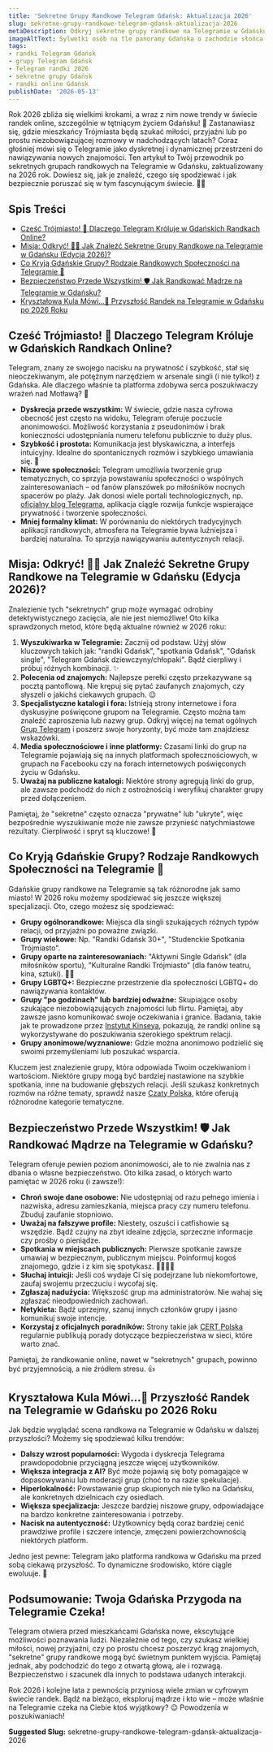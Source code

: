 ```yaml
---
title: 'Sekretne Grupy Randkowe Telegram Gdańsk: Aktualizacja 2026'
slug: sekretne-grupy-randkowe-telegram-gdansk-aktualizacja-2026
metaDescription: Odkryj sekretne grupy randkowe na Telegramie w Gdańsku na 2026! 🤫 Dowiedz się, jak je znaleźć, jakie są typy grup i jak dbać o bezpieczeństwo. Zacznij randkować!
imageAltText: Sylwetki osób na tle panoramy Gdańska o zachodzie słońca z ikoną Telegrama.
tags:
- randki Telegram Gdańsk
- grupy Telegram Gdańsk
- Telegram randki 2026
- sekretne grupy Gdańsk
- randki online Gdańsk
publishDate: '2026-05-13'
---
```


Rok 2026 zbliża się wielkimi krokami, a wraz z nim nowe trendy w świecie randek online, szczególnie w tętniącym życiem Gdańsku! 🌊 Zastanawiasz się, gdzie mieszkańcy Trójmiasta będą szukać miłości, przyjaźni lub po prostu niezobowiązującej rozmowy w nadchodzących latach? Coraz głośniej mówi się o Telegramie jako dyskretnej i dynamicznej przestrzeni do nawiązywania nowych znajomości. Ten artykuł to Twój przewodnik po sekretnych grupach randkowych na Telegramie w Gdańsku, zaktualizowany na 2026 rok. Dowiesz się, jak je znaleźć, czego się spodziewać i jak bezpiecznie poruszać się w tym fascynującym świecie. 🤫💕

## Spis Treści

- [Cześć Trójmiasto! 👋 Dlaczego Telegram Króluje w Gdańskich Randkach Online?](#cześć-trójmiasto--dlaczego-telegram-króluje-w-gdańskich-randkach-online)
- [Misja: Odkryć! 🕵️‍♀️ Jak Znaleźć Sekretne Grupy Randkowe na Telegramie w Gdańsku (Edycja 2026)?](#misja-odkryć--jak-znaleźć-sekretne-grupy-randkowe-na-telegramie-w-gdańsku-edycja-2026)
- [Co Kryją Gdańskie Grupy? Rodzaje Randkowych Społeczności na Telegramie 💖](#co-kryją-gdańskie-grupy-rodzaje-randkowych-społeczności-na-telegramie-)
- [Bezpieczeństwo Przede Wszystkim! 🛡️ Jak Randkować Mądrze na Telegramie w Gdańsku?](#bezpieczeństwo-przede-wszystkim--jak-randkować-mądrze-na-telegramie-w-gdańsku)
- [Kryształowa Kula Mówi...🔮 Przyszłość Randek na Telegramie w Gdańsku po 2026 Roku](#kryształowa-kula-mówi--przyszłość-randek-na-telegramie-w-gdańsku-po-2026-roku)

## Cześć Trójmiasto! 👋 Dlaczego Telegram Króluje w Gdańskich Randkach Online?

Telegram, znany ze swojego nacisku na prywatność i szybkość, stał się nieoczekiwanym, ale potężnym narzędziem w arsenale singli (i nie tylko!) z Gdańska. Ale dlaczego właśnie ta platforma zdobywa serca poszukiwaczy wrażeń nad Motławą? 🤔

*   **Dyskrecja przede wszystkim:** W świecie, gdzie nasza cyfrowa obecność jest często na widoku, Telegram oferuje poczucie anonimowości. Możliwość korzystania z pseudonimów i brak konieczności udostępniania numeru telefonu publicznie to duży plus.
*   **Szybkość i prostota:** Komunikacja jest błyskawiczna, a interfejs intuicyjny. Idealne do spontanicznych rozmów i szybkiego umawiania się. 🚀
*   **Niszowe społeczności:** Telegram umożliwia tworzenie grup tematycznych, co sprzyja powstawaniu społeczności o wspólnych zainteresowaniach – od fanów planszówek po miłośników nocnych spacerów po plaży. Jak donosi wiele portali technologicznych, np. [oficjalny blog Telegrama](https://telegram.org/blog), aplikacja ciągle rozwija funkcje wspierające prywatność i tworzenie społeczności.
*   **Mniej formalny klimat:** W porównaniu do niektórych tradycyjnych aplikacji randkowych, atmosfera na Telegramie bywa luźniejsza i bardziej naturalna. To sprzyja nawiązywaniu autentycznych relacji.

## Misja: Odkryć! 🕵️‍♀️ Jak Znaleźć Sekretne Grupy Randkowe na Telegramie w Gdańsku (Edycja 2026)?

Znalezienie tych "sekretnych" grup może wymagać odrobiny detektywistycznego zacięcia, ale nie jest niemożliwe! Oto kilka sprawdzonych metod, które będą aktualne również w 2026 roku:

1.  **Wyszukiwarka w Telegramie:** Zacznij od podstaw. Użyj słów kluczowych takich jak: "randki Gdańsk", "spotkania Gdańsk", "Gdańsk single", "Telegram Gdańsk dziewczyny/chłopaki". Bądź cierpliwy i próbuj różnych kombinacji. ✨
2.  **Polecenia od znajomych:** Najlepsze perełki często przekazywane są pocztą pantoflową. Nie krępuj się pytać zaufanych znajomych, czy słyszeli o jakichś ciekawych grupach. 😉
3.  **Specjalistyczne katalogi i fora:** Istnieją strony internetowe i fora dyskusyjne poświęcone grupom na Telegramie. Często można tam znaleźć zaproszenia lub nazwy grup. Odkryj więcej na temat ogólnych [Grup Telegram](/grupy) i poszerz swoje horyzonty, być może tam znajdziesz wskazówki.
4.  **Media społecznościowe i inne platformy:** Czasami linki do grup na Telegramie pojawiają się na innych platformach społecznościowych, w grupach na Facebooku czy na forach internetowych poświęconych życiu w Gdańsku.
5.  **Uważaj na publiczne katalogi:** Niektóre strony agregują linki do grup, ale zawsze podchodź do nich z ostrożnością i weryfikuj charakter grupy przed dołączeniem.

Pamiętaj, że "sekretne" często oznacza "prywatne" lub "ukryte", więc bezpośrednie wyszukiwanie może nie zawsze przynieść natychmiastowe rezultaty. Cierpliwość i spryt są kluczowe! 🧐

## Co Kryją Gdańskie Grupy? Rodzaje Randkowych Społeczności na Telegramie 💖

Gdańskie grupy randkowe na Telegramie są tak różnorodne jak samo miasto! W 2026 roku możemy spodziewać się jeszcze większej specjalizacji. Oto, czego możesz się spodziewać:

*   **Grupy ogólnorandkowe:** Miejsca dla singli szukających różnych typów relacji, od przyjaźni po poważne związki.
*   **Grupy wiekowe:** Np. "Randki Gdańsk 30+", "Studenckie Spotkania Trójmiasto".
*   **Grupy oparte na zainteresowaniach:** "Aktywni Single Gdańsk" (dla miłośników sportu), "Kulturalne Randki Trójmiasto" (dla fanów teatru, kina, sztuki). 💃🕺
*   **Grupy LGBTQ+:** Bezpieczne przestrzenie dla społeczności LGBTQ+ do nawiązywania kontaktów.
*   **Grupy "po godzinach" lub bardziej odważne:** Skupiające osoby szukające niezobowiązujących znajomości lub flirtu. Pamiętaj, aby zawsze jasno komunikować swoje oczekiwania i granice. Badania, takie jak te prowadzone przez [Instytut Kinseya](https://kinseyinstitute.org/research/online-dating.php), pokazują, że randki online są wykorzystywane do poszukiwania szerokiego spektrum relacji.
*   **Grupy anonimowe/wyznaniowe:** Gdzie można anonimowo podzielić się swoimi przemyśleniami lub poszukać wsparcia.

Kluczem jest znalezienie grupy, która odpowiada Twoim oczekiwaniom i wartościom. Niektóre grupy mogą być bardziej nastawione na szybkie spotkania, inne na budowanie głębszych relacji. Jeśli szukasz konkretnych rozmów na różne tematy, sprawdź nasze [Czaty Polska](/czat), które oferują różnorodne kategorie tematyczne.

## Bezpieczeństwo Przede Wszystkim! 🛡️ Jak Randkować Mądrze na Telegramie w Gdańsku?

Telegram oferuje pewien poziom anonimowości, ale to nie zwalnia nas z dbania o własne bezpieczeństwo. Oto kilka zasad, o których warto pamiętać w 2026 roku (i zawsze!):

*   **Chroń swoje dane osobowe:** Nie udostępniaj od razu pełnego imienia i nazwiska, adresu zamieszkania, miejsca pracy czy numeru telefonu. Zbuduj zaufanie stopniowo.
*   **Uważaj na fałszywe profile:** Niestety, oszuści i catfishowie są wszędzie. Bądź czujny na zbyt idealne zdjęcia, sprzeczne informacje czy prośby o pieniądze.
*   **Spotkania w miejscach publicznych:** Pierwsze spotkanie zawsze umawiaj w bezpiecznym, publicznym miejscu. Poinformuj kogoś znajomego, gdzie i z kim się spotykasz. 🚶‍♀️🚶‍♂️
*   **Słuchaj intuicji:** Jeśli coś wydaje Ci się podejrzane lub niekomfortowe, zaufaj swojemu przeczuciu i wycofaj się.
*   **Zgłaszaj nadużycia:** Większość grup ma administratorów. Nie wahaj się zgłaszać nieodpowiednich zachowań.
*   **Netykieta:** Bądź uprzejmy, szanuj innych członków grupy i jasno komunikuj swoje intencje.
*   **Korzystaj z oficjalnych poradników:** Strony takie jak [CERT Polska](https://www.cert.pl/) regularnie publikują porady dotyczące bezpieczeństwa w sieci, które warto znać.

Pamiętaj, że randkowanie online, nawet w "sekretnych" grupach, powinno być przyjemnością, a nie źródłem stresu. 👍

## Kryształowa Kula Mówi...🔮 Przyszłość Randek na Telegramie w Gdańsku po 2026 Roku

Jak będzie wyglądać scena randkowa na Telegramie w Gdańsku w dalszej przyszłości? Możemy się spodziewać kilku trendów:

*   **Dalszy wzrost popularności:** Wygoda i dyskrecja Telegrama prawdopodobnie przyciągną jeszcze więcej użytkowników.
*   **Większa integracja z AI?** Być może pojawią się boty pomagające w dopasowywaniu lub moderacji grup (choć to na razie spekulacje).
*   **Hiperlokalność:** Powstawanie grup skupionych nie tylko na Gdańsku, ale konkretnych dzielnicach czy osiedlach.
*   **Większa specjalizacja:** Jeszcze bardziej niszowe grupy, odpowiadające na bardzo konkretne zainteresowania i potrzeby.
*   **Nacisk na autentyczność:** Użytkownicy będą coraz bardziej cenić prawdziwe profile i szczere intencje, zmęczeni powierzchownością niektórych platform.

Jedno jest pewne: Telegram jako platforma randkowa w Gdańsku ma przed sobą ciekawą przyszłość. To dynamiczne środowisko, które ciągle ewoluuje. 🤩

## Podsumowanie: Twoja Gdańska Przygoda na Telegramie Czeka!

Telegram otwiera przed mieszkańcami Gdańska nowe, ekscytujące możliwości poznawania ludzi. Niezależnie od tego, czy szukasz wielkiej miłości, nowej przyjaźni, czy po prostu chcesz poszerzyć krąg znajomych, "sekretne" grupy randkowe mogą być świetnym punktem wyjścia. Pamiętaj jednak, aby podchodzić do tego z otwartą głową, ale i rozwagą. Bezpieczeństwo i szacunek dla innych to podstawa udanych interakcji.

Rok 2026 i kolejne lata z pewnością przyniosą wiele zmian w cyfrowym świecie randek. Bądź na bieżąco, eksploruj mądrze i kto wie – może właśnie na Telegramie czeka na Ciebie ktoś wyjątkowy? 😉 Powodzenia w poszukiwaniach!


**Suggested Slug:**
sekretne-grupy-randkowe-telegram-gdansk-aktualizacja-2026
